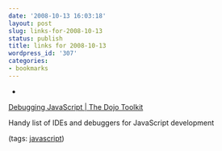 ```yaml
---
date: '2008-10-13 16:03:18'
layout: post
slug: links-for-2008-10-13
status: publish
title: links for 2008-10-13
wordpress_id: '307'
categories:
- bookmarks
---
```


  *


[Debugging JavaScript | The Dojo Toolkit](http://dojotoolkit.org/node/136)


Handy list of IDEs and debuggers for JavaScript development


(tags: [javascript](http://delicious.com/eob/javascript))



